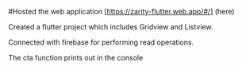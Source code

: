 #Hosted the web application [https://zarity-flutter.web.app/#/] (here)

Created a flutter project which includes Gridview and Listview. 

Connected with firebase for performing read operations. 

The cta function prints out in the console




